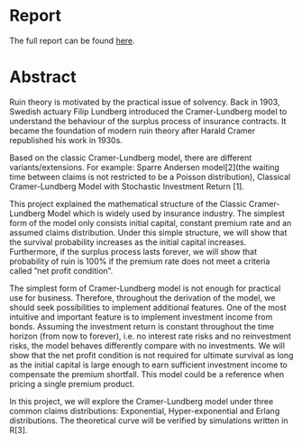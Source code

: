 # Report

The full report can be found <a href="https://github.com/kh-w/Cramer_Lundberg_ruin_model/blob/main/project_report_20190503.pdf">here</a>.

# Abstract

Ruin theory is motivated by the practical issue of solvency. Back in 1903, Swedish actuary
Filip Lundberg introduced the Cramer-Lundberg model to understand the behaviour of the
surplus process of insurance contracts. It became the foundation of modern ruin theory after
Harald Cramer republished his work in 1930s.

Based on the classic Cramer-Lundberg model, there are different variants/extensions. For
example: Sparre Andersen model[2](the waiting time between claims is not restricted to be
a Poisson distribution), Classical Cramer-Lundberg Model with Stochastic Investment Return
[1].

This project explained the mathematical structure of the Classic Cramer-Lundberg Model
which is widely used by insurance industry. The simplest form of the model only consists
initial capital, constant premium rate and an assumed claims distribution. Under this simple
structure, we will show that the survival probability increases as the initial capital increases.
Furthermore, if the surplus process lasts forever, we will show that probability of ruin is 100%
if the premium rate does not meet a criteria called ”net profit condition”.

The simplest form of Cramer-Lundberg model is not enough for practical use for business.
Therefore, throughout the derivation of the model, we should seek possibilities to implement
additional features. One of the most intuitive and important feature is to implement investment
income from bonds. Assuming the investment return is constant throughout the time horizon
(from now to forever), i.e. no interest rate risks and no reinvestment risks, the model behaves
differently compare with no investments. We will show that the net profit condition is not
required for ultimate survival as long as the initial capital is large enough to earn sufficient investment
income to compensate the premium shortfall. This model could be a reference when
pricing a single premium product.

In this project, we will explore the Cramer-Lundberg model under three common claims
distributions: Exponential, Hyper-exponential and Erlang distributions. The theoretical curve
will be verified by simulations written in R[3].
